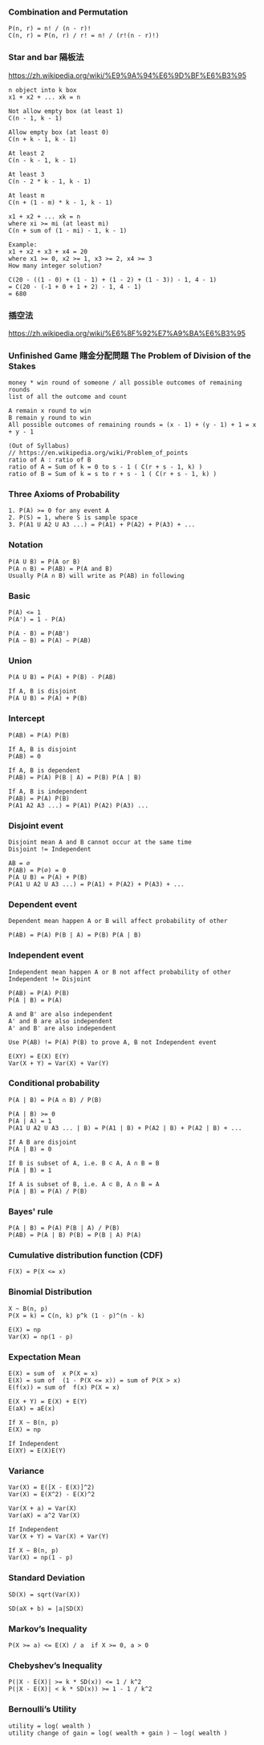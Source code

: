 ### Combination and Permutation

```
P(n, r) = n! / (n - r)!
C(n, r) = P(n, r) / r! = n! / (r!(n - r)!)
```

### Star and bar 隔板法

https://zh.wikipedia.org/wiki/%E9%9A%94%E6%9D%BF%E6%B3%95

```
n object into k box
x1 + x2 + ... xk = n

Not allow empty box (at least 1)
C(n - 1, k - 1)

Allow empty box (at least 0)
C(n + k - 1, k - 1)

At least 2
C(n - k - 1, k - 1)

At least 3
C(n - 2 * k - 1, k - 1)

At least m
C(n + (1 - m) * k - 1, k - 1)

x1 + x2 + ... xk = n
where xi >= mi (at least mi)
C(n + sum of (1 - mi) - 1, k - 1)

Example:
x1 + x2 + x3 + x4 = 20
where x1 >= 0, x2 >= 1, x3 >= 2, x4 >= 3
How many integer solution?

C(20 - ((1 - 0) + (1 - 1) + (1 - 2) + (1 - 3)) - 1, 4 - 1)
= C(20 - (-1 + 0 + 1 + 2) - 1, 4 - 1)
= 680
```

### 插空法

https://zh.wikipedia.org/wiki/%E6%8F%92%E7%A9%BA%E6%B3%95

### Unfinished Game 賭金分配問題 The Problem of Division of the Stakes

```
money * win round of someone / all possible outcomes of remaining rounds
list of all the outcome and count

A remain x round to win
B remain y round to win
All possible outcomes of remaining rounds = (x - 1) + (y - 1) + 1 = x + y - 1

(Out of Syllabus)
// https://en.wikipedia.org/wiki/Problem_of_points
ratio of A : ratio of B 
ratio of A = Sum of k = 0 to s - 1 ( C(r + s - 1, k) )
ratio of B = Sum of k = s to r + s - 1 ( C(r + s - 1, k) )
```

### Three Axioms of Probability

```
1. P(A) >= 0 for any event A
2. P(S) = 1, where S is sample space
3. P(A1 U A2 U A3 ...) = P(A1) + P(A2) + P(A3) + ...
```

### Notation

```
P(A U B) = P(A or B)
P(A ∩ B) = P(AB) = P(A and B)
Usually P(A ∩ B) will write as P(AB) in following
```

### Basic

```
P(A) <= 1
P(A') = 1 - P(A)

P(A - B) = P(AB')
P(A − B) = P(A) − P(AB)
```

### Union

```
P(A U B) = P(A) + P(B) - P(AB)

If A, B is disjoint
P(A U B) = P(A) + P(B)
```

### Intercept

```
P(AB) = P(A) P(B)

If A, B is disjoint
P(AB) = 0

If A, B is dependent
P(AB) = P(A) P(B | A) = P(B) P(A | B)

If A, B is independent
P(AB) = P(A) P(B)
P(A1 A2 A3 ...) = P(A1) P(A2) P(A3) ...
```

### Disjoint event

```
Disjoint mean A and B cannot occur at the same time
Disjoint != Independent

AB = ∅
P(AB) = P(∅) = 0
P(A U B) = P(A) + P(B)
P(A1 U A2 U A3 ...) = P(A1) + P(A2) + P(A3) + ...
```

### Dependent event

```
Dependent mean happen A or B will affect probability of other

P(AB) = P(A) P(B | A) = P(B) P(A | B)
```

### Independent event

```
Independent mean happen A or B not affect probability of other
Independent != Disjoint

P(AB) = P(A) P(B)
P(A | B) = P(A)

A and B' are also independent
A' and B are also independent
A' and B' are also independent

Use P(AB) != P(A) P(B) to prove A, B not Independent event

E(XY) = E(X) E(Y)
Var(X + Y) = Var(X) + Var(Y)
```

### Conditional probability

```
P(A | B) = P(A ∩ B) / P(B)

P(A | B) >= 0
P(A | A) = 1
P(A1 U A2 U A3 ... | B) = P(A1 | B) + P(A2 | B) + P(A2 | B) + ...

If A B are disjoint
P(A | B) = 0

If B is subset of A, i.e. B ⊂ A, A ∩ B = B
P(A | B) = 1

If A is subset of B, i.e. A ⊂ B, A ∩ B = A
P(A | B) = P(A) / P(B)
```

### Bayes' rule

```
P(A | B) = P(A) P(B | A) / P(B)
P(AB) = P(A | B) P(B) = P(B | A) P(A)
```

### Cumulative distribution function (CDF)

```
F(X) = P(X <= x)
```

### Binomial Distribution

```
X ~ B(n, p)
P(X = k) = C(n, k) p^k (1 - p)^(n - k)

E(X) = np
Var(X) = np(1 - p)
```

### Expectation Mean

```
E(X) = sum of  x P(X = x)
E(X) = sum of  (1 - P(X <= x)) = sum of P(X > x)
E(f(x)) = sum of  f(x) P(X = x)

E(X + Y) = E(X) + E(Y)
E(aX) = aE(x)

If X ~ B(n, p)
E(X) = np

If Independent
E(XY) = E(X)E(Y)
```

### Variance 

```
Var(X) = E([X - E(X)]^2)
Var(X) = E(X^2) - E(X)^2

Var(X + a) = Var(X)
Var(aX) = a^2 Var(X)

If Independent
Var(X + Y) = Var(X) + Var(Y)

If X ~ B(n, p)
Var(X) = np(1 - p)
```

### Standard Deviation

```
SD(X) = sqrt(Var(X))

SD(aX + b) = |a|SD(X)
```

### Markov’s Inequality

```
P(X >= a) <= E(X) / a  if X >= 0, a > 0
```

### Chebyshev’s Inequality

```
P(|X - E(X)| >= k * SD(x)) <= 1 / k^2
P(|X - E(X)| < k * SD(x)) >= 1 - 1 / k^2
```

### Bernoulli’s Utility

```
utility = log( wealth )
utility change of gain = log( wealth + gain ) – log( wealth )
```


